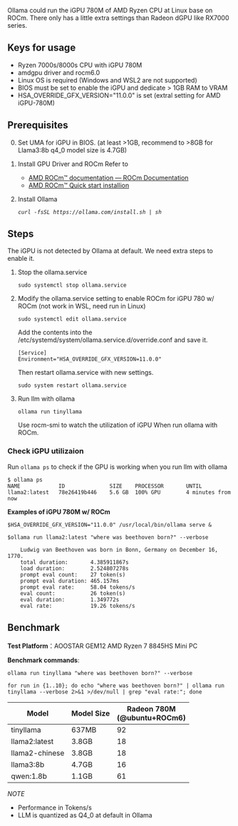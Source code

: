 
Ollama could run the iGPU 780M of AMD Ryzen CPU at Linux base on ROCm. There only has a little extra settings than Radeon dGPU like RX7000 series.

## Keys for usage
- Ryzen 7000s/8000s CPU with iGPU 780M
- amdgpu driver and rocm6.0
- Linux OS is required (Windows and WSL2 are not supported)
- BIOS must be set to enable the iGPU and dedicate > 1GB RAM to VRAM
- HSA_OVERRIDE_GFX_VERSION="11.0.0" is set (extral setting for AMD iGPU-780M)

## Prerequisites
0. Set UMA for iGPU in BIOS. (at least >1GB, recommend to >8GB for Llama3:8b q4_0 model size is 4.7GB)
1. Install GPU Driver and ROCm
	Refer to
	- [AMD ROCm™ documentation — ROCm Documentation](https://rocmdocs.amd.com/en/latest/)
  	- [AMD ROCm™ Quick start installion](https://rocm.docs.amd.com/projects/install-on-linux/en/latest/tutorial/quick-start.html#rocm-install-quick)

2. Install Ollama
	
 	*`curl -fsSL https://ollama.com/install.sh | sh`*

## Steps
The iGPU is not detected by Ollama at default. We need extra steps to enable it.
1. Stop the ollama.service
   
	`sudo systemctl stop ollama.service`
	   
2. Modify the ollama.service setting to enable ROCm for iGPU 780 w/ ROCm (not work in WSL, need run in Linux)

	`sudo systemctl edit ollama.service`

	Add the contents into the /etc/systemd/system/ollama.service.d/override.conf and save it.

	```
	[Service]
	Environment="HSA_OVERRIDE_GFX_VERSION=11.0.0"
	```

	Then restart ollama.service with new settings.

	  `sudo system restart ollama.service`

3. Run llm with ollama
   
   `ollama run tinyllama`
   
   Use rocm-smi to watch the utilization of iGPU When run ollama with ROCm.


### Check iGPU utilizaion

Run `ollama ps` to check if the GPU is working when you run llm with ollama

```
$ ollama ps
NAME            ID              SIZE    PROCESSOR       UNTIL
llama2:latest   78e26419b446    5.6 GB  100% GPU        4 minutes from now
```

**Examples of iGPU 780M w/ ROCm** 
```
$HSA_OVERRIDE_GFX_VERSION="11.0.0" /usr/local/bin/ollama serve &

$ollama run llama2:latest "where was beethoven born?" --verbose
	
	Ludwig van Beethoven was born in Bonn, Germany on December 16, 1770.
	total duration:       4.385911867s
	load duration:        2.524807278s
	prompt eval count:    27 token(s)
	prompt eval duration: 465.157ms
	prompt eval rate:     58.04 tokens/s
	eval count:           26 token(s)
	eval duration:        1.349772s
	eval rate:            19.26 tokens/s
```

## Benchmark

**Test Platform**：AOOSTAR GEM12 AMD Ryzen 7 8845HS Mini PC

**Benchmark commands**:

`ollama run tinyllama "where was beethoven born?" --verbose`

`for run in {1..10}; do echo "where was beethoven born?" | ollama run tinyllama --verbose 2>&1 >/dev/null | grep "eval rate:"; done`   
 
| Model          | Model Size | Radeon 780M<br>(@ubuntu+ROCm6) |
| -------------- | ---------- | --------------------------- |
| tinyllama      | 637MB      | 92                          |
| llama2:latest  | 3.8GB      | 18                          |
| llama2-chinese | 3.8GB      | 18                          |
| llama3:8b      | 4.7GB      | 16                          |
| qwen:1.8b      | 1.1GB      | 61                          |

*NOTE* 
- Performance in Tokens/s
- LLM is quantized as Q4_0 at default in Ollama
